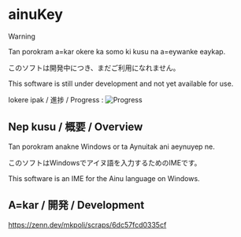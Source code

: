 # ainuKey

> [!WARNING]
> <span lang="ain">Tan porokram a=kar okere ka somo ki kusu na a=eywanke eaykap.</span>
>
> <span lang="ja">このソフトは開発中につき、まだご利用になれません。</span>
>
> This software is still under development and not yet available for use.

Iokere ipak / 進捗 / Progress : ![Progress](https://progress-bar.dev/10/?width=200)

## <span lang="ain">Nep kusu</span> / <span lang="ja">概要</span> / Overview 
<p lang="ain">
    Tan porokram anakne Windows or ta Aynuitak ani aeynuyep ne.
</p>

<p lang="ja">
    このソフトはWindowsでアイヌ語を入力するためのIMEです。
</p>

<p>
    This software is an IME for the Ainu language on Windows.
</p>


## A=kar / 開発 / Development

https://zenn.dev/mkpoli/scraps/6dc57fcd0335cf
